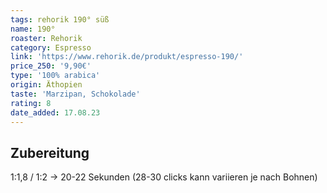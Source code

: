 ```yaml
---
tags: rehorik 190° süß
name: 190°
roaster: Rehorik
category: Espresso
link: 'https://www.rehorik.de/produkt/espresso-190/'
price_250: '9,90€'
type: '100% arabica'
origin: Äthopien
taste: 'Marzipan, Schokolade'
rating: 8
date_added: 17.08.23
---
```


## Zubereitung

1:1,8 / 1:2 -> 20-22 Sekunden (28-30 clicks kann variieren je nach Bohnen)
